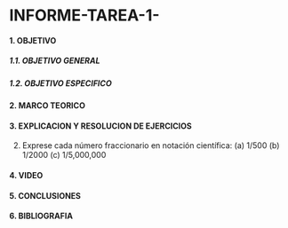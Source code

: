 # INFORME-TAREA-1-

#### 1. OBJETIVO
##### 1.1. OBJETIVO GENERAL
##### 1.2. OBJETIVO ESPECIFICO
#### 2. MARCO TEORICO
#### 3. EXPLICACION Y RESOLUCION DE EJERCICIOS
2. Exprese cada número fraccionario en notación científica:
(a) 1/500 (b) 1/2000 (c) 1/5,000,000
#### 4. VIDEO
#### 5. CONCLUSIONES
#### 6. BIBLIOGRAFIA
